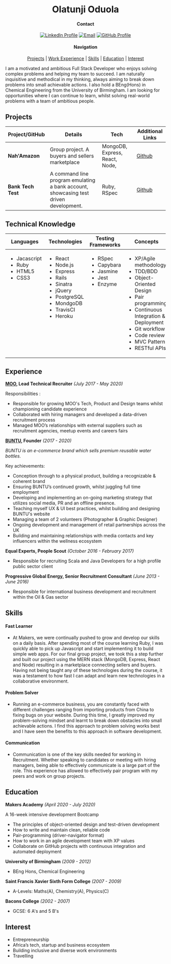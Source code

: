 <h1 align="center" >Olatunji Oduola</h1>


<div align='center'>

#### Contact

[![LinkedIn Profile]](https://www.linkedin.com/in/olatunji-oduola-b8433277/)
[![Email]](mailto:ola.oduola@gmail.com)
[![GitHub Profile]](https://github.com/ooduola)


#### Navigation


[Projects](#projects) | [Work Experience](#experience) | [Skills](#skills) | [Education](#education) | [Interest](#interest)

</div>

<p>I am a motivated and ambitious Full Stack Developer who enjoys solving complex problems and helping my team to succeed. I am naturally inquisitive and methodical in my thinking, always aiming to break down problems into small achievable actions. I also hold a BEng(Hons) in Chemical Engineering from the University of Birmingham. I am looking for opportunities where I can continue to learn, whilst solving real-world problems with a team of ambitious people.</p>


## Projects

| Project/GitHub     | Details                                                                     | Tech                           | Additional Links |
| ------------------ | --------------------------------------------------------------------------- | ------------------------------ | ---------------- |
| **Nah'Amazon**     | Group project. A buyers and sellers marketplace                             | MongoDB, Express, React, Node, | [Github](https://github.com/ooduola/final_project)|
| **Bank Tech Test** | A command line program emulating a bank account, showcasing test driven development. | Ruby, RSpec           | [Github](https://github.com/ooduola/bank_tech_test)|

## Technical Knowledge

<table>
  <thead>
    <tr>
      <th>Languages</th>
      <th>Technologies</th>
      <th>Testing Frameworks</th>
      <th>Concepts</th>
      <th>Tools</th>
    </tr>
  </thead>
  <tbody>
    <tr>
      <td style="vertical-align: top">
        <ul>
          <li>Jacascript</li>
          <li>Ruby</li>
          <li>HTML5</li>
          <li>CSS3</li>
        </ul>
      </td>
      <td style="vertical-align: top">
        <ul>
          <li>React</li>
          <li>Node.js</li>
          <li>Express</li>
          <li>Rails</li>
          <li>Sinatra</li>
          <li>jQuery</li>
          <li>PostgreSQL</li>
          <li>MondgoDB</li>
          <li>TravisCI</li>
          <li>Heroku</li>
        </ul>
      </td>
      <td style="vertical-align: top">
        <ul>
          <li>RSpec</li>
          <li>Capybara</li>
          <li>Jasmine</li>
          <li>Jest</li>
          <li>Enzyme</li>
        </ul>
      </td>
      <td style="vertical-align: top">
        <ul>
          <li>XP/Agile methodology</li>
          <li>TDD/BDD</li>
          <li>Object-Oriented Design</li>
          <li>Pair programming</li>
          <li>Continuous Integration & Deployment</li>
          <li>Git workflow</li>
          <li>Code review</li>
          <li>MVC Pattern</li>
          <li>RESTful APIs</li>
        </ul>
      </td>
      <td style="vertical-align: top">
        <ul>
          <li>VSCode</li>
          <li>Git</li>
          <li>OSx</li>
          <li>Postman</li>
        </ul>
      </td>
    </tr>
  </tbody>
</table>

## Experience

**[MOO](www.moo.com), Lead Technical Recruiter**
_(July 2017 - May 2020)_

Responsibilities :

- Responsible for growing MOO's Tech, Product and Design teams whilst championing candidate experience
- Collaborated with hiring managers and developed a data-driven recruitment process
- Managed MOO’s relationships with external suppliers such as recruitment agencies, meetup events and careers fairs

**[BUNTU](www.lovebuntu.com), Founder**
_(2017 - 2020)_

_BUNTU is an e-commerce brand which sells premium reusable water bottles._

Key achievements:

- Conception through to a physical product, building a recognizable & coherent brand
- Ensuring BUNTU’s continued growth, whilst juggling full time employment
- Developing and implementing an on-going marketing strategy that utilizes social media, PR and an offline presence.
- Teaching myself UX & UI best practices, whilst building and designing BUNTU's website
- Managing a team of 2 volunteers (Photographer & Graphic Designer)
- Ongoing development and management of retail partnerships across the UK
- Building and maintaining relationships with media contacts and key influencers within the wellness ecosystem

**Equal Experts, People Scout**
_(October 2016 - February 2017)_

- Responsible for recruiting Scala and Java Developers for a high profile public sector client

**Progressive Global Energy, Senior Recruitment Consultant**
_(June 2013 - June 2016)_

- Responsible for international business development and recruitment within the Oil & Gas sector

## Skills

#### Fast Learner
- At Makers, we were continually pushed to grow and develop our skills on a daily basis. After spending most of the course learning Ruby, I was quickly able to pick up Javascript and start implementing it to build simple web apps. For our final group project, we took this a step further and built our project using the MERN stack (MongoDB, Express, React and Node) resulting in a  marketplace connecting sellers and buyers. Having not being taught any of these technologies during the course, it was a testament to how fast I can adapt and learn new technologies in a collaborative environment.

#### Problem Solver
- Running an e-commerce business, you are constantly faced with different challenges ranging from importing products from China to fixing bugs on your website. During this time, I greatly improved my problem-solving mindset and learnt to break down obstacles into small achievable actions. I find this approach to problem solving works best and I have seen the benefits to this approach in software development.

#### Communication
- Communication is one of the key skills needed for working in Recruitment. Whether speaking to candidates or meeting with hiring managers, being able to effectively communicate is a large part of the role. This experience has allowed to effectively pair program with my peers and work on group projects.

<h2>Education</h2>

**Makers Academy**
_(April 2020 - July 2020)_

A 16-week intensive development Bootcamp

- The principles of object-oriented design and test-driven development
- How to write and maintain clean, reliable code
- Pair-programming (driver-navigator format)
- How to work in an agile development team with XP values
- Collaborate on GitHub projects with continuous integration and automated deployment

**University of Birmingham**
_(2009 - 2012)_ 
- BEng Hons, Chemical Engineering

**Saint Francis Xavier Sixth Form College**
_(2007 - 2009)_ 
- A-Levels: Maths(A), Chemistry(A), Physics(C)

**Bacons College**
_(2002 - 2007)_ 
- GCSE: 6 A's and 5 B's

## Interest

- Entrepreneurship
- Africa’s tech, startup and business ecosystem
- Building inclusive and diverse work environments
- Travelling


[linkedin profile]: https://img.shields.io/badge/LinkedIn-%232A6AC7?style=for-the-badge&logo=linkedin
[email]: https://img.shields.io/badge/Email-%23D14836?style=for-the-badge&logo=gmail&logoColor=white
[github profile]: https://img.shields.io/badge/GitHub-%23181717?style=for-the-badge&logo=github&logoColor=white
